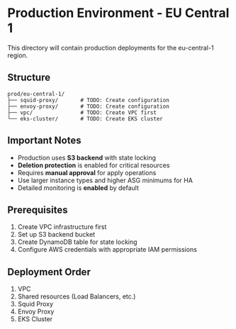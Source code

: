 # Production Environment - EU Central 1

This directory will contain production deployments for the eu-central-1 region.

## Structure

```
prod/eu-central-1/
├── squid-proxy/       # TODO: Create configuration
├── envoy-proxy/       # TODO: Create configuration
├── vpc/               # TODO: Create VPC first
└── eks-cluster/       # TODO: Create EKS cluster
```

## Important Notes

- Production uses **S3 backend** with state locking
- **Deletion protection** is enabled for critical resources
- Requires **manual approval** for apply operations
- Use larger instance types and higher ASG minimums for HA
- Detailed monitoring is **enabled** by default

## Prerequisites

1. Create VPC infrastructure first
2. Set up S3 backend bucket
3. Create DynamoDB table for state locking
4. Configure AWS credentials with appropriate IAM permissions

## Deployment Order

1. VPC
2. Shared resources (Load Balancers, etc.)
3. Squid Proxy
4. Envoy Proxy
5. EKS Cluster

